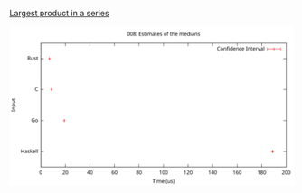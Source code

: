 [Largest product in a series](https://projecteuler.net/problem=8)

![Estimates of the medians](/plots/008.svg)
